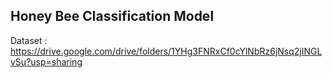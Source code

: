 ## Honey Bee Classification Model

Dataset : https://drive.google.com/drive/folders/1YHg3FNRxCf0cYlNbRz6jNsq2jINGLvSu?usp=sharing
